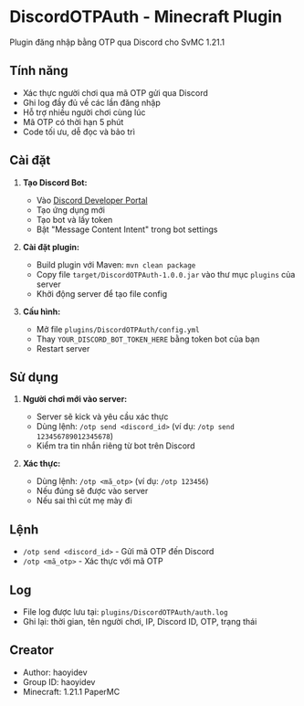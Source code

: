# DiscordOTPAuth - Minecraft Plugin

Plugin đăng nhập bằng OTP qua Discord cho SvMC 1.21.1

## Tính năng
- Xác thực người chơi qua mã OTP gửi qua Discord
- Ghi log đầy đủ về các lần đăng nhập
- Hỗ trợ nhiều người chơi cùng lúc
- Mã OTP có thời hạn 5 phút
- Code tối ưu, dễ đọc và bảo trì

## Cài đặt

1. **Tạo Discord Bot:**
   - Vào [Discord Developer Portal](https://discord.com/developers/applications)
   - Tạo ứng dụng mới
   - Tạo bot và lấy token
   - Bật "Message Content Intent" trong bot settings

2. **Cài đặt plugin:**
   - Build plugin với Maven: `mvn clean package`
   - Copy file `target/DiscordOTPAuth-1.0.0.jar` vào thư mục `plugins` của server
   - Khởi động server để tạo file config

3. **Cấu hình:**
   - Mở file `plugins/DiscordOTPAuth/config.yml`
   - Thay `YOUR_DISCORD_BOT_TOKEN_HERE` bằng token bot của bạn
   - Restart server

## Sử dụng

1. **Người chơi mới vào server:**
   - Server sẽ kick và yêu cầu xác thực
   - Dùng lệnh: `/otp send <discord_id>` (ví dụ: `/otp send 123456789012345678`)
   - Kiểm tra tin nhắn riêng từ bot trên Discord

2. **Xác thực:**
   - Dùng lệnh: `/otp <mã_otp>` (ví dụ: `/otp 123456`)
   - Nếu đúng sẽ được vào server
   - Nếu sai thì cút mẹ mày đi

## Lệnh
- `/otp send <discord_id>` - Gửi mã OTP đến Discord
- `/otp <mã_otp>` - Xác thực với mã OTP

## Log
- File log được lưu tại: `plugins/DiscordOTPAuth/auth.log`
- Ghi lại: thời gian, tên người chơi, IP, Discord ID, OTP, trạng thái

## Creator
- Author: haoyidev
- Group ID: haoyidev
- Minecraft: 1.21.1 PaperMC
